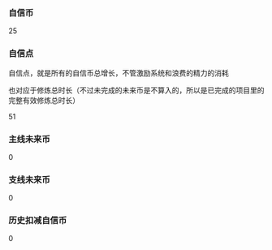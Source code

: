 ### 自信币
25

### 自信点
自信点，就是所有的自信币总增长，不管激励系统和浪费的精力的消耗

也对应于修炼总时长（不过未完成的未来币是不算入的，所以是已完成的项目里的完整有效修炼总时长）

51

### 主线未来币
0

### 支线未来币
0

### 历史扣减自信币
0
